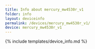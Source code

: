 ```yaml
---
title: Info about mercury_mw4530r_v1
folder: info
layout: deviceinfo
permalink: /devices/mercury_mw4530r_v1/
device: mercury_mw4530r_v1
---
```

{% include templates/device_info.md %}
